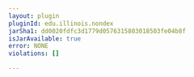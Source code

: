 ```yaml
---
layout: plugin
pluginId: edu.illinois.nondex
jarSha1: dd0020fdfc3d1779d0576315803018503fe04b8f
isJarAvailable: true
error: NONE
violations: []

---
```

